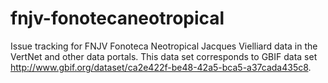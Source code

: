 # fnjv-fonotecaneotropical
Issue tracking for FNJV Fonoteca Neotropical Jacques Vielliard data in the VertNet and other data portals. This data set corresponds to GBIF data set http://www.gbif.org/dataset/ca2e422f-be48-42a5-bca5-a37cada435c8.
